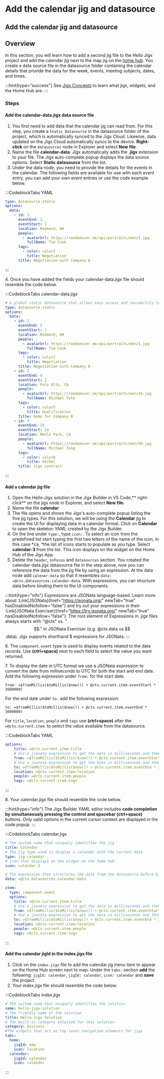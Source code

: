 # Add the calendar jig and datasource

## Add the calendar jig and datasource

## Overview

In this section, you will learn how to add a second jig file to the Hello Jigx project and add the calendar jig next to the map jig on the [home hub](../../../building-apps-with-jigx/ui/home-hub/home-hub.md). You create a data source file in the datasource folder containing the calendar details that provide the data for the week, events, meeting subjects, dates, and times.

:::hint{type="success"} See [Jigx Concepts](<../../../Understanding the basics/Jigx Concepts.md>) to learn what jigs, widgets, and the Home Hub are. :::

### Steps

#### Add the calendar-data.jigx data source file

1. You first need to add data that the calendar jig can read from. For this step, you create a `Static Datasource` in the datasource folder of the project, which is automatically synced to the Jigx Cloud. Likewise, data updated on the Jigx Cloud automatically syncs to the device. **Right-click** on the `datasources` node in Explorer and select **New file**.
2. Name the file **calendar-data**. Jigx automatically adds the **.jigx** extension to your file. The Jigx auto-complete popup displays the data source options. Select **Static datasource** from the list.
3. Under the data node, you need to provide the details for the events in the calendar. The following fields are available for use with each event entry, you can add your own event entries or use the code example below.

:::CodeblockTabs YAML

```yaml
type: datasource.static
options:
  data:
    - id: 1
      eventEnd: 2 
      eventStart: 1 
      location: Redmond, WA 
      people:
        - avatarUrl: https://randomuser.me/api/portraits/men/1.jpg   
          fullName: Tim Cook 
      tags:
        - color: color2 
          title: Negotiation 
      title: Negotiation with Company A
```

:::

4\. Once you have added the fields your calendar-data.jigx file should resemble the code below.

:::CodeblockTabs calendar-data.jigx

```yaml
# A global static datasource that allows easy access and reusability to the data across various jigs and components
type: datasource.static
options:
  data:
    - id: 1
      eventEnd: 2 
      eventStart: 1 
      location: Redmond, WA 
      people:
        - avatarUrl: https://randomuser.me/api/portraits/men/1.jpg   
          fullName: Tim Cook 
      tags:
        - color: color2 
          title: Negotiation 
      title: Negotiation with Company A
    - id: 2
      eventEnd: 4
      eventStart: 2  
      location: Palo Alto, CA
      people:
        - avatarUrl: https://randomuser.me/api/portraits/men/49.jpg
          fullName: Michael Tate
      tags:
        - color: color5
          title: Qualification
      title: Demo for Company B
    - id: 3
      eventEnd: 25
      eventStart: 24
      location: Menlo Park, CA
      people:
        - avatarUrl: https://randomuser.me/api/portraits/men/90.jpg
          fullName: Michael Tong
      tags:
        - color: color6
          title: Verbal
      title: Sign contract  
```

:::

#### Add a calendar jig file

1. Open the Hello-Jigx solution in the Jigx Builder in VS Code,\*\* right-click\*\* on the jigs node in Explorer, and select **New file**.
2. Name the file **calendar**.
3. The file opens and shows the Jigx's auto-complete popup listing the five jig types. For this solution, we will be using the **Calendar** jig to create the UI for displaying data in a calendar format. Click on **Calendar** to open the skeleton YAML created by the Jigx Builder.
4. On the line under `type:`, type `icon:`. To select an icon from the predefined list start typing the first two letters of the name of the icon, in this case \*ca, \*the list of icons starts to populate as you type. Select **calendar-3** from the list. This icon displays on the widget on the Home Hub of the Jigx App.
5. Delete the `header`, `onFocus` and `datasources` section. You created the calendar-data.jigx datasource file in the step above, now you can reference the data from the jig file by using an expression. At the data node add `calenar-data` so that it resembles `data: =@ctx.datasources.calendar-data`. With expressions, you can structure data before binding them to the UI components.

:::hint{type="info"} Expressions are JSONata language-based. Learn more about :Link\[JSONata]{href="https://jsonata.org/" newTab="true" hasDisabledNofollow="false"} and try out your expressions in their :Link\[JSONata Exerciser]{href="https://try.jsonata.org/" newTab="true" hasDisabledNofollow="false"}. The root element of Expressions in .jigx files always starts with "@ctx" vs. "$$." in JSONata Exerciser (e.g. @ctx.data vs.$$.data). Jigx supports shorthand $ expressions for JSONata. :::

6\. The `component.event` type is used to display events related to the data records. Use **(ctrl+space)** next to each field to select the value you want returned.

7\. To display the date in UTC format we use a JSONata expression to convert the date from milliseconds to UTC for both the start and end date. Add the following expression under `from:` for the start date.

`from: =$fromMillis($toMillis($now()) + @ctx.current.item.eventStart * 3600000)`

For the end date under `to:` add the following expression:

`to: =$fromMillis($toMillis($now()) + @ctx.current.item.eventEnd * 3600000)`

For `title`, `location`, `people` and `tags` use **(ctrl+space)** after the `=@ctx.current.item`. to select the value available from the datasource.

:::CodeblockTabs YAML

```yaml
options:
    title: =@ctx.current.item.title
    # Use a jsonata expression to get the date in milliseconds and then convert it to UCT for the start time 
    from: =$fromMillis($toMillis($now()) + @ctx.current.item.eventStart * 3600000)
    # Use a jsonata expression to get the date in milliseconds and then convert it to UCT for the end time
    to: =$fromMillis($toMillis($now()) + @ctx.current.item.eventEnd * 3600000)
    location: =@ctx.current.item.location
    people: =@ctx.current.item.people
    tags: =@ctx.current.item.tags
```

:::

8\. Your calendar.jigx file should resemble the code below.

:::hint{type="info"} The Jigx Builder YAML editor includes **code completion by simultaneously pressing the control and spacebar (ctrl+space)** buttons. Only valid options in the current cursor context are displayed in the code popup. :::

:::CodeblockTabs calendar.jigx

```yaml
# The system name that uniquely identifies the jig
title: Calendar
# The jig type used to display a calendar with the current date
type: jig.calendar
# icon that displays on the widget on the home hub
icon: calendar-3

# The expression that structures the data from the datasource before binding it to the jig. Expressions are JSONata based
data: =@ctx.datasources.calendar-data

item:
  type: component.event
  options:
    title: =@ctx.current.item.title
    # Use a jsonata expression to get the date in milliseconds and then convert it to UCT for the start time 
    from: =$fromMillis($toMillis($now()) + @ctx.current.item.eventStart * 3600000)
    # Use a jsonata expression to get the date in milliseconds and then convert it to UCT for the end time
    to: =$fromMillis($toMillis($now()) + @ctx.current.item.eventEnd * 3600000)
    location: =@ctx.current.item.location
    people: =@ctx.current.item.people
    tags: =@ctx.current.item.tags
```

:::

#### Add the calendar jigId in the index.jigx file

1. Click on the `index.jigx` file to add the calendar jig menu item to appear on the Home Hub screen next to map. Under the `tabs:` section **add** the following: `jigId: calendar`, `jigId: calendar`, `icon: calendar` and **save** the project.
2. Your index.jigx file should resemble the code below.

:::CodeblockTabs index.jigx

```yaml
# The system name that uniquely identifies the solution
name: hello-jigx-solution
# The friendly name of the solution
title: Hello-Jigx Solution
# The built-in category selected for this solution
category: business
#The widgets that act as top-level navigation elements for jigs
tabs:
  home:
    jigId: map
    icon: location
  calendar:
    jigId: calendar
    icon: calendar
```

:::
